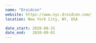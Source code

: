 ```yaml
---
name: "Droidcon"
website: https://www.nyc.droidcon.com/
location: New York City, NY, USA

date_start: 2020-08-31
date_end:   2020-09-01
---
```


